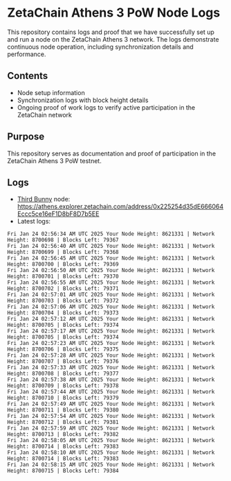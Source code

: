 # ZetaChain Athens 3 PoW Node Logs
This repository contains logs and proof that we have successfully set up and run a node on the ZetaChain Athens 3 network. The logs demonstrate continuous node operation, including synchronization details and performance.

## Contents
- Node setup information
- Synchronization logs with block height details
- Ongoing proof of work logs to verify active participation in the ZetaChain network

## Purpose
This repository serves as documentation and proof of participation in the ZetaChain Athens 3 PoW testnet.

## Logs

- [Third Bunny](https://thirdbunny.xyz/) node: https://athens.explorer.zetachain.com/address/0x225254d35dE666064Eccc5ce16eF1D8bF8D7b5EE
- Latest logs:
```
Fri Jan 24 02:56:34 AM UTC 2025 Your Node Height: 8621331 | Network Height: 8700698 | Blocks Left: 79367
Fri Jan 24 02:56:40 AM UTC 2025 Your Node Height: 8621331 | Network Height: 8700699 | Blocks Left: 79368
Fri Jan 24 02:56:45 AM UTC 2025 Your Node Height: 8621331 | Network Height: 8700700 | Blocks Left: 79369
Fri Jan 24 02:56:50 AM UTC 2025 Your Node Height: 8621331 | Network Height: 8700701 | Blocks Left: 79370
Fri Jan 24 02:56:55 AM UTC 2025 Your Node Height: 8621331 | Network Height: 8700702 | Blocks Left: 79371
Fri Jan 24 02:57:01 AM UTC 2025 Your Node Height: 8621331 | Network Height: 8700703 | Blocks Left: 79372
Fri Jan 24 02:57:06 AM UTC 2025 Your Node Height: 8621331 | Network Height: 8700704 | Blocks Left: 79373
Fri Jan 24 02:57:12 AM UTC 2025 Your Node Height: 8621331 | Network Height: 8700705 | Blocks Left: 79374
Fri Jan 24 02:57:17 AM UTC 2025 Your Node Height: 8621331 | Network Height: 8700705 | Blocks Left: 79374
Fri Jan 24 02:57:23 AM UTC 2025 Your Node Height: 8621331 | Network Height: 8700706 | Blocks Left: 79375
Fri Jan 24 02:57:28 AM UTC 2025 Your Node Height: 8621331 | Network Height: 8700707 | Blocks Left: 79376
Fri Jan 24 02:57:33 AM UTC 2025 Your Node Height: 8621331 | Network Height: 8700708 | Blocks Left: 79377
Fri Jan 24 02:57:38 AM UTC 2025 Your Node Height: 8621331 | Network Height: 8700709 | Blocks Left: 79378
Fri Jan 24 02:57:44 AM UTC 2025 Your Node Height: 8621331 | Network Height: 8700710 | Blocks Left: 79379
Fri Jan 24 02:57:49 AM UTC 2025 Your Node Height: 8621331 | Network Height: 8700711 | Blocks Left: 79380
Fri Jan 24 02:57:54 AM UTC 2025 Your Node Height: 8621331 | Network Height: 8700712 | Blocks Left: 79381
Fri Jan 24 02:57:59 AM UTC 2025 Your Node Height: 8621331 | Network Height: 8700713 | Blocks Left: 79382
Fri Jan 24 02:58:05 AM UTC 2025 Your Node Height: 8621331 | Network Height: 8700714 | Blocks Left: 79383
Fri Jan 24 02:58:10 AM UTC 2025 Your Node Height: 8621331 | Network Height: 8700714 | Blocks Left: 79383
Fri Jan 24 02:58:15 AM UTC 2025 Your Node Height: 8621331 | Network Height: 8700715 | Blocks Left: 79384
```
